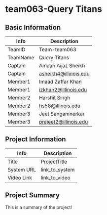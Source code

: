 # team063-Query Titans

## Basic Information

|   Info      |        Description     |
| ----------- | ---------------------- |
| TeamID      |        Team-team063    |
| TeamName    |         Query Titans   |
| Captain     |    Amaan Aijaz Sheikh  |
| Captain     |  asheikh4@illinois.edu |
| Member1     |    Imaad Zaffar Khan   |
| Member1     |   izkhan2@illinois.edu |
| Member2     |     Harshit Singh      |
| Member2     |    hs58@illinois.edu   |
| Member3     |    Jeet Sangamnerkar   |
| Member3     |  prajeet2@illinois.edu |

## Project Information

|   Info      |        Description     |
| ----------- | ---------------------- |
|  Title      |       ProjectTitle     |
| System URL  |      link_to_system    |
| Video Link  |      link_to_video     |

## Project Summary

This is a summary of the project!
